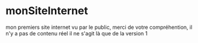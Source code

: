 # monSiteInternet
mon premiers site internet vu par le public, merci de votre compréhention, il n'y a pas de contenu réel il ne s'agit là que de la version 1

